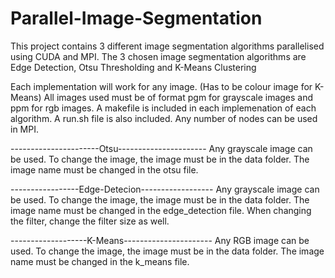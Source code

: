 # Parallel-Image-Segmentation
This project contains 3 different image segmentation algorithms parallelised using CUDA and MPI. The 3 chosen image segmentation algorithms are Edge Detection, Otsu Thresholding and K-Means Clustering

Each implementation will work for any image. (Has to be colour image for K-Means)
All images used must be of format pgm for grayscale images and ppm for rgb images.
A makefile is included in each implemenation of each algorithm.
A run.sh file is also included.
Any number of nodes can be used in MPI.

----------------------Otsu----------------------
Any grayscale image can be used.
To change the image, the image must be in the data folder.
The image name must be changed in the otsu file.

-----------------Edge-Detecion------------------
Any grayscale image can be used.
To change the image, the image must be in the data folder.
The image name must be changed in the edge_detection file.
When changing the filter, change the filter size as well.

-------------------K-Means----------------------
Any RGB image can be used.
To change the image, the image must be in the data folder.
The image name must be changed in the k_means file.
